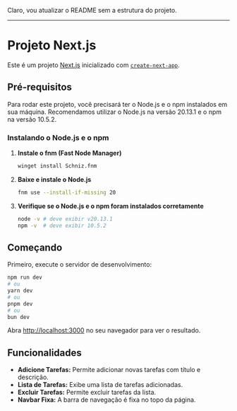 Claro, vou atualizar o README sem a estrutura do projeto.

---

# Projeto Next.js

Este é um projeto [Next.js](https://nextjs.org/) inicializado com [`create-next-app`](https://github.com/vercel/next.js/tree/canary/packages/create-next-app).

## Pré-requisitos

Para rodar este projeto, você precisará ter o Node.js e o npm instalados em sua máquina. Recomendamos utilizar o Node.js na versão 20.13.1 e o npm na versão 10.5.2.

### Instalando o Node.js e o npm

1. **Instale o fnm (Fast Node Manager)**
   ```sh
   winget install Schniz.fnm
   ```

2. **Baixe e instale o Node.js**
   ```sh
   fnm use --install-if-missing 20
   ```

3. **Verifique se o Node.js e o npm foram instalados corretamente**
   ```sh
   node -v # deve exibir v20.13.1
   npm -v  # deve exibir 10.5.2
   ```

## Começando

Primeiro, execute o servidor de desenvolvimento:

```bash
npm run dev
# ou
yarn dev
# ou
pnpm dev
# ou
bun dev
```

Abra [http://localhost:3000](http://localhost:3000) no seu navegador para ver o resultado.

## Funcionalidades

- **Adicione Tarefas:** Permite adicionar novas tarefas com título e descrição.
- **Lista de Tarefas:** Exibe uma lista de tarefas adicionadas.
- **Excluir Tarefas:** Permite excluir tarefas da lista.
- **Navbar Fixa:** A barra de navegação é fixa no topo da página.